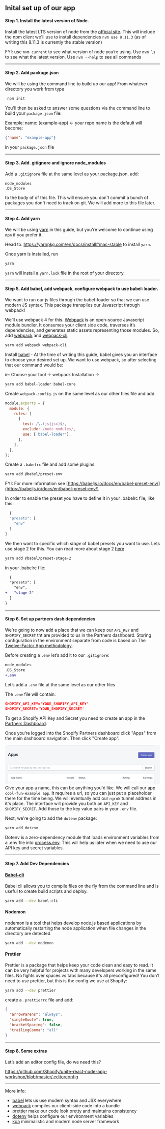 ## Inital set up of our app

#### Step 1. Install the latest version of Node.

Install the latest LTS version of node from the
[official site](https://nodejs.org/en/). This will include the npm client we'll
use to install dependencies `nvm use 8.11.3` (as of writing this 8.11.3 is
currently the stable version)

FYI: use `nvm current` to see what version of node you’re using. Use `nvm ls` to
see what the latest version. Use `nvm --help` to see all commands

---

#### Step 2. Add package.json

We will be using the command line to build up our app! From whatever directory
you work from type

```bash
 npm init
```

You'll then be asked to answer some questions via the command line to build your
`package.json` file:

Example: name: (example-app) <- your repo name is the default will become:

```json
{"name": "example-app"}
```

in your `package.json` file

---

#### Step 3. Add .gitignore and ignore node_modules

Add a `.gitignore` file at the same level as your package.json. add:

```
node_modules
.DS_Store
```

to the body of of this file. This will ensure you don't commit a bunch of
packages you don't need to track on git. We will add more to this file later.

---

#### Step 4. Add yarn

We will be using [yarn](https://yarnpkg.com/en/docs/install#mac-stable) in this
guide, but you're welcome to continue using `npm` if you prefer it.

Head to: https://yarnpkg.com/en/docs/install#mac-stable to install `yarn`.

Once yarn is installed, run

```bash
yarn
```

`yarn` will install a `yarn.lock` file in the root of your directory.

---

#### Step 5. Add babel, add webpack, configure webpack to use babel-loader.

We want to run our js files through the babel-loader so that we can use modern
JS syntax. This package transpiles our Javascript through webpack!

We’ll use webpack 4 for this. [Webpack](https://webpack.js.org/) is an
open-source Javascript module bundler. It consumes your client side code,
traverses it’s dependencies, and generates static assets representing those
modules. So, add [webpack](https://webpack.js.org/) and
[webpack-cli](https://webpack.js.org/api/cli/):

```bash
yarn add webpack webpack-cli
```

Install [babel](https://babeljs.io/en/setup#installation) - At the time of
writing this guide, babel gives you an interface to choose your desired set up.
We want to use webpack, so after selecting that our command would be:

ie: Choose your tool -> webpack Installation ->

```bash
yarn add babel-loader babel-core
```

Create `webpack.config.js` on the same level as our other files file and add:

```js
module.exports = {
  module: {
    rules: [
      {
        test: /\.(js|jsx)$/,
        exclude: /node_modules/,
        use: ['babel-loader'],
      },
    ],
  },
};
```

Create a `.babelrc` file and add some plugins:

```bash
yarn add @babel/preset-env
```

FYI: For more information see
[https://babeljs.io/docs/en/babel-preset-env/](https://babeljs.io/docs/en/babel-preset-env/)

In order to enable the preset you have to define it in your .babelrc file, like
this:

```js
  {
  "presets": [
    "env"
  ]
}
```

We then want to specific which _stage_ of babel presets you want to use. Lets
use stage 2 for this. You can read more about stage 2
[here](https://babeljs.io/docs/en/babel-preset-stage-2)

```bash
yarn add @babel/preset-stage-2
```

in your .babelrc file:

```diff
  {
  "presets": [
    "env",
+   "stage-2"
  ]
}
```

---

#### Step 6. Set up partners dash dependencies

We're going to now add a place that we can keep our `API_KEY` and
`SHOPIFY_SECRET` tht are provided to us in the Partners dashboard. Storing
configuration in the environment separate from code is based on The
[Twelve-Factor App methodology](https://12factor.net/config).

Before creating a `.env` let’s add it to our `.gitignore`:

```diff
node_modules
.DS_Store
+.env
```

Let’s add a `.env` file at the same level as our other files

The `.env` file will contain:

```json
SHOPIFY_API_KEY='YOUR_SHOPIFY_API_KEY'
SHOPIFY_SECRET='YOUR_SHOPIFY_SECRET'
```

To get a Shopify API Key and Secret you need to create an app in the
[Partners Dashboard](https://www.shopify.ca/partners).

Once you're logged into the Shopify Partners dashboard click "Apps" from the
main dashboard navigation. Then click "Create app".

![partners dash create app](assets/create-app.png)
Give your app a name, this can be anything you'd like. We will call our app
`cool-fun-example app`. It requires a url, so you can just put a placeholder there for the time being. We will eventually add our `ngrok` tunnel address in it's place. The interface will provide you both an `API_KEY` and
`SHOPIFY_SECRET`. Add those to the key value pairs in your `.env` file.

Next, we're going to add the `dotenv` package:

```bash
yarn add dotenv
```

Dotenv is a zero-dependency module that loads environment variables from a .env
file into
[process.env](https://nodejs.org/docs/latest/api/process.html#process_process_env).
This will help us later when we need to use our API key and secret variables.

---

#### Step 7. Add Dev Dependencies

#### [Babel-cli](http://babeljs.io/docs/en/babel-cli/)

Babel cli allows you to compile files on the fly from the command line and is
useful to create build scripts and deploy.

```bash
yarn add --dev babel-cli
```

#### Nodemon

nodemon is a tool that helps develop node.js based applications by automatically
restarting the node application when file changes in the directory are detected.

```bash
yarn add --dev nodemon
```

#### Prettier

Prettier is a package that helps keep your code clean and easy to read. It can
be very helpful for projects with many developers working in the same files. No
fights over spaces vs tabs because it's all preconfigured! You don't need to use
prettier, but this is the config we use at Shopify:

```bash
yarn add --dev prettier
```

create a `.prettierrc` file and add:

```json
{
  "arrowParens": "always",
  "singleQuote": true,
  "bracketSpacing": false,
  "trailingComma": "all"
}
```

---

#### Step 8. Some extras

Let’s add an editor config file, do we need this?

https://github.com/Shopify/unite-react-node-app-workshop/blob/master/.editorconfig

---

More info:

- [babel](https://babeljs.io/) lets us use modern syntax and JSX everywhere
- [webpack](https://webpack.js.org/) compiles our client-side code into a bundle
- [prettier](https://prettier.io/) make our code look pretty and maintains
  consistency
- [dotenv](https://github.com/motdotla/dotenv) helps configure our environment
  variables
- [koa](https://koajs.com/) minimalistic and modern node server framework
